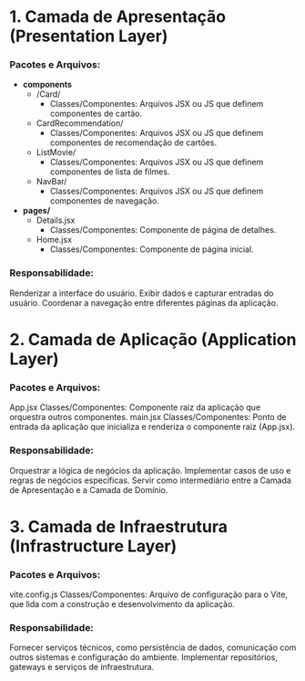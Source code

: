 #  1. Camada de Apresentação (Presentation Layer)
### Pacotes e Arquivos:

* **components**
  *  /Card/
     * Classes/Componentes: Arquivos JSX ou JS que definem componentes de cartão.
  * CardRecommendation/
     * Classes/Componentes: Arquivos JSX ou JS que definem componentes de recomendação de cartões.
  * ListMovie/
     * Classes/Componentes: Arquivos JSX ou JS que definem componentes de lista de filmes.
  * NavBar/
     * Classes/Componentes: Arquivos JSX ou JS que definem componentes de navegação.
* **pages/**
  * Details.jsx
    * Classes/Componentes: Componente de página de detalhes.
  * Home.jsx
     * Classes/Componentes: Componente de página inicial.

### Responsabilidade:

Renderizar a interface do usuário.
Exibir dados e capturar entradas do usuário.
Coordenar a navegação entre diferentes páginas da aplicação.



# 2. Camada de Aplicação (Application Layer)
### Pacotes e Arquivos:

App.jsx
Classes/Componentes: Componente raiz da aplicação que orquestra outros componentes.
main.jsx
Classes/Componentes: Ponto de entrada da aplicação que inicializa e renderiza o componente raiz (App.jsx).

### Responsabilidade:

Orquestrar a lógica de negócios da aplicação.
Implementar casos de uso e regras de negócios específicas.
Servir como intermediário entre a Camada de Apresentação e a Camada de Domínio.



# 3. Camada de Infraestrutura (Infrastructure Layer)
### Pacotes e Arquivos:

vite.config.js
Classes/Componentes: Arquivo de configuração para o Vite, que lida com a construção e desenvolvimento da aplicação.

### Responsabilidade:

Fornecer serviços técnicos, como persistência de dados, comunicação com outros sistemas e configuração do ambiente.
Implementar repositórios, gateways e serviços de infraestrutura.

